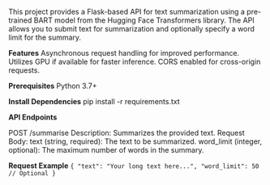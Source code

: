 This project provides a Flask-based API for text summarization using a pre-trained BART model from the Hugging Face Transformers library. The API allows you to submit text for summarization and optionally specify a word limit for the summary.

**Features**
Asynchronous request handling for improved performance.
Utilizes GPU if available for faster inference.
CORS enabled for cross-origin requests.

**Prerequisites**
Python 3.7+

**Install Dependencies**
pip install -r requirements.txt

**API Endpoints**

POST /summarise
Description: Summarizes the provided text.
Request Body:
text (string, required): The text to be summarized.
word_limit (integer, optional): The maximum number of words in the summary.

**Request Example**
`{
    "text": "Your long text here...",
    "word_limit": 50  // Optional
}`


